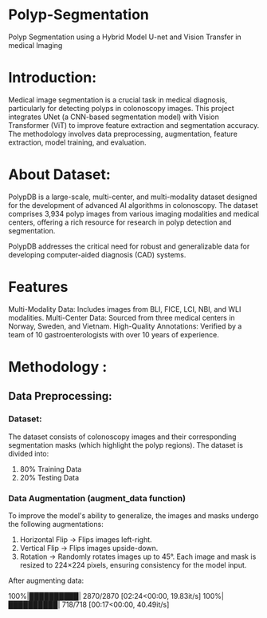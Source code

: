 # Polyp-Segmentation
Polyp Segmentation using a Hybrid Model U-net and Vision Transfer in medical Imaging  

# Introduction: 
Medical image segmentation is a crucial task in medical diagnosis, particularly for detecting polyps in colonoscopy images. This project integrates UNet (a CNN-based segmentation model) with Vision Transformer (ViT) to improve feature extraction and segmentation accuracy. The methodology involves data preprocessing, augmentation, feature extraction, model training, and evaluation.

# About Dataset: 
PolypDB is a large-scale, multi-center, and multi-modality dataset designed for the development of advanced AI algorithms in colonoscopy. The dataset comprises 3,934 polyp images from various imaging modalities and medical centers, offering a rich resource for research in polyp detection and segmentation.

PolypDB addresses the critical need for robust and generalizable data for developing computer-aided diagnosis (CAD) systems. 

# Features
Multi-Modality Data: Includes images from BLI, FICE, LCI, NBI, and WLI modalities.
Multi-Center Data: Sourced from three medical centers in Norway, Sweden, and Vietnam.
High-Quality Annotations: Verified by a team of 10 gastroenterologists with over 10 years of experience.

# Methodology :
## Data Preprocessing:
### Dataset: 
The dataset consists of colonoscopy images and their corresponding segmentation masks (which highlight the polyp regions).
The dataset is divided into:
1. 80% Training Data
2. 20% Testing Data

### Data Augmentation (augment_data function)
To improve the model's ability to generalize, the images and masks undergo the following augmentations:
1. Horizontal Flip → Flips images left-right.
2. Vertical Flip → Flips images upside-down.
3. Rotation → Randomly rotates images up to 45°.
Each image and mask is resized to 224×224 pixels, ensuring consistency for the model input.

After augmenting data: 

100%|██████████| 2870/2870 [02:24<00:00, 19.83it/s]
100%|██████████| 718/718 [00:17<00:00, 40.49it/s]



